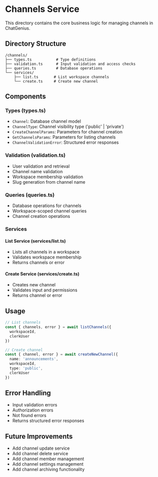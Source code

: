 # Channels Service

This directory contains the core business logic for managing channels in ChatGenius.

## Directory Structure

```
/channels/
├── types.ts           # Type definitions
├── validation.ts      # Input validation and access checks
├── queries.ts         # Database operations
└── services/
    ├── list.ts       # List workspace channels
    └── create.ts     # Create new channel
```

## Components

### Types (types.ts)
- `Channel`: Database channel model
- `ChannelType`: Channel visibility type ('public' | 'private')
- `CreateChannelParams`: Parameters for channel creation
- `GetChannelsParams`: Parameters for listing channels
- `ChannelValidationError`: Structured error responses

### Validation (validation.ts)
- User validation and retrieval
- Channel name validation
- Workspace membership validation
- Slug generation from channel name

### Queries (queries.ts)
- Database operations for channels
- Workspace-scoped channel queries
- Channel creation operations

### Services

#### List Service (services/list.ts)
- Lists all channels in a workspace
- Validates workspace membership
- Returns channels or error

#### Create Service (services/create.ts)
- Creates new channel
- Validates input and permissions
- Returns channel or error

## Usage

```typescript
// List channels
const { channels, error } = await listChannels({ 
  workspaceId, 
  clerkUser 
})

// Create channel
const { channel, error } = await createNewChannel({ 
  name: 'announcements',
  workspaceId,
  type: 'public',
  clerkUser
})
```

## Error Handling
- Input validation errors
- Authorization errors
- Not found errors
- Returns structured error responses

## Future Improvements
- Add channel update service
- Add channel delete service
- Add channel member management
- Add channel settings management
- Add channel archiving functionality 